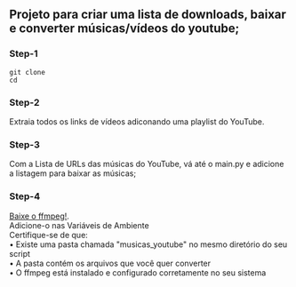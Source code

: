 ## Projeto para criar uma lista de downloads, baixar e converter músicas/vídeos do youtube;
### Step-1
```
git clone 
cd
```
### Step-2
Extraia todos os links de vídeos adiconando uma playlist do YouTube.

### Step-3
Com a Lista de URLs das músicas do YouTube, vá até o main.py e adicione a listagem para baixar as músicas;

### Step-4
[Baixe o ffmpeg!](https://www.gyan.dev/ffmpeg/builds/).\
Adicione-o nas Variáveis de Ambiente\
Certifique-se de que:\
• Existe uma pasta chamada "musicas_youtube" no mesmo diretório do seu script\
• A pasta contém os arquivos que você quer converter\
• O ffmpeg está instalado e configurado corretamente no seu sistema
